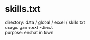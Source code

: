 # skills.txt

directory: data / global / excel / skills.txt   
usage: game.ext -direct   
purpose: enchat in town   

